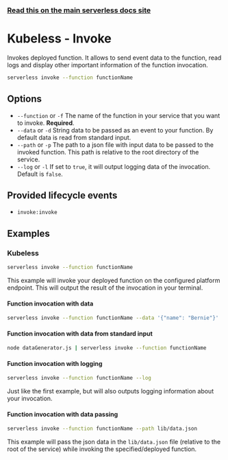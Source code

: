 <!--
title: Serverless Framework Commands - Kubeless - Invoke
menuText: invoke
menuOrder: 3
description: Invoke an Kubeless Function using the Serverless Framework
layout: Doc
-->

<!-- DOCS-SITE-LINK:START automatically generated  -->
### [Read this on the main serverless docs site](https://www.serverless.com/framework/docs/providers/kubeless/cli-reference/invoke)
<!-- DOCS-SITE-LINK:END -->

# Kubeless - Invoke

Invokes deployed function. It allows to send event data to the function, read logs and display other important information of the function invocation.

```bash
serverless invoke --function functionName
```

## Options
- `--function` or `-f` The name of the function in your service that you want to invoke. **Required**.
- `--data` or `-d` String data to be passed as an event to your function. By default data is read from standard input.
- `--path` or `-p` The path to a json file with input data to be passed to the invoked function. This path is relative to the root directory of the service.
- `--log` or `-l` If set to `true`, it will output logging data of the invocation. Default is `false`.

## Provided lifecycle events
- `invoke:invoke`

## Examples

### Kubeless

```bash
serverless invoke --function functionName
```

This example will invoke your deployed function on the configured platform
endpoint. This will output the result of the invocation in your terminal.

#### Function invocation with data

```bash
serverless invoke --function functionName --data '{"name": "Bernie"}'
```

#### Function invocation with data from standard input

```bash
node dataGenerator.js | serverless invoke --function functionName
```

#### Function invocation with logging

```bash
serverless invoke --function functionName --log
```

Just like the first example, but will also outputs logging information about your invocation.

#### Function invocation with data passing

```bash
serverless invoke --function functionName --path lib/data.json
```

This example will pass the json data in the `lib/data.json` file (relative to the root of the service) while invoking
the specified/deployed function.
